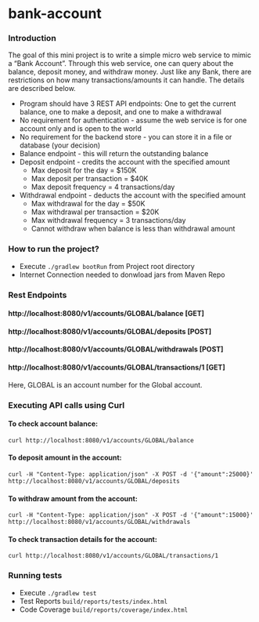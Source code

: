 # bank-account

### Introduction
The goal of this mini project is to write a simple micro web service to mimic a “Bank Account”.
Through this web service, one can query about the balance, deposit money, and withdraw
money. Just like any Bank, there are restrictions on how many transactions/amounts it can
handle. The details are described below.

- Program should have 3 REST API endpoints: One to get the current balance,
one to make a deposit, and one to make a withdrawal
- No requirement for authentication - assume the web service is for one account
only and is open to the world
- No requirement for the backend store - you can store it in a file or database (your
decision)
- Balance endpoint - this will return the outstanding balance
- Deposit endpoint - credits the account with the specified amount
  - Max deposit for the day = $150K
  - Max deposit per transaction = $40K
  - Max deposit frequency = 4 transactions/day
- Withdrawal endpoint - deducts the account with the specified amount
  - Max withdrawal for the day = $50K
  - Max withdrawal per transaction = $20K
  - Max withdrawal frequency = 3 transactions/day
  - Cannot withdraw when balance is less than withdrawal amount

### How to run the project? ###
* Execute `./gradlew bootRun` from Project root directory
* Internet Connection needed to donwload jars from Maven Repo

### Rest Endpoints
#### http://localhost:8080/v1/accounts/GLOBAL/balance 				[GET]
#### http://localhost:8080/v1/accounts/GLOBAL/deposits        [POST]
#### http://localhost:8080/v1/accounts/GLOBAL/withdrawals     [POST]
#### http://localhost:8080/v1/accounts/GLOBAL/transactions/1     [GET]

Here, GLOBAL is an account number for the Global account.

### Executing API calls using Curl
#### To check account balance:
`curl http://localhost:8080/v1/accounts/GLOBAL/balance`
#### To deposit amount in the account:
`curl -H "Content-Type: application/json" -X POST -d '{"amount":25000}' http://localhost:8080/v1/accounts/GLOBAL/deposits`
#### To withdraw amount from the account:
`curl -H "Content-Type: application/json" -X POST -d '{"amount":15000}' http://localhost:8080/v1/accounts/GLOBAL/withdrawals`
#### To check transaction details for the account:
`curl http://localhost:8080/v1/accounts/GLOBAL/transactions/1`


### Running tests
* Execute `./gradlew test`
* Test Reports `build/reports/tests/index.html`
* Code Coverage `build/reports/coverage/index.html`
